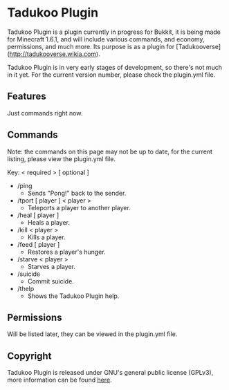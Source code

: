 Tadukoo Plugin
==============

Tadukoo Plugin is a plugin currently in progress for Bukkit, it is being made
for Minecraft 1.6.1, and will include various commands, and economy, permissions,
and much more. Its purpose is as a plugin for [Tadukooverse] (http://tadukooverse.wikia.com).

Tadukoo Plugin is in very early stages of development, so there's not much in it yet. For the current version number,
please check the plugin.yml file.

Features
----------
Just commands right now.

Commands
----------
Note: the commands on this page may not be up to date, for the current listing, please view the plugin.yml file.

Key:
  < required > [ optional ]

* /ping
    * Sends "Pong!" back to the sender.
* /tport [ player ] < player >
    * Teleports a player to another player.
* /heal [ player ]
    * Heals a player.
* /kill < player >
    * Kills a player.
* /feed [ player ]
    * Restores a player's hunger.
* /starve < player >
    * Starves a player.
* /suicide
    * Commit suicide.
* /thelp
    * Shows the Tadukoo Plugin help.

Permissions
----------
Will be listed later, they can be viewed in the plugin.yml file.

Copyright
----------

Tadukoo Plugin is released under GNU's general public license (GPLv3), 
more information can be found [here](http://www.gnu.org/licenses/gpl.html).
